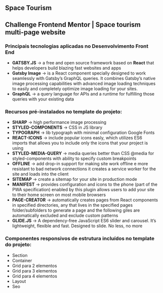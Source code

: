 ## Space Tourism

## Challenge Frontend Mentor | Space tourism multi-page website

### Principais tecnologias aplicadas no Desenvolvimento Front End
- **GATSBY.JS** -> a free and open source framework based on **React** that helps developers build blazing fast websites and apps
- **Gatsby Image** -> is a React component specially designed to work seamlessly with Gatsby’s GraphQL queries. It combines Gatsby’s native image processing capabilities with advanced image loading techniques to easily and completely optimize image loading for your sites.
- **GraphQL** -> a query language for APIs and a runtime for fulfilling those queries with your existing data

### Recursos pré-instalados no template do projeto:
- **SHARP** -> high performance image processing
- **STYLED-COMPONENTS** -> CSS in JS library
- **TYPOGRAPH** -> lib typograph with minimal configuration Google Fonts
- **REACT-ICONS** -> include popular icons easly, which utilizes ES6 imports that allows you to include only the icons that your project is using
- **STYLED-MEDIA-QUERY** -> media queries better than CSS @media for styled-components with ability to specify custom breakpoints
- **OFFLINE** -> add drop-in support for making site work offline e more resistant to bad network connections it creates a service worker for the site and loads into the client
- **SITEMAP** -> create a sitemap for your site in production mode
- **MANIFEST** -> provides configuration and icons to the phone (part of the PWA specification) enabled by this plugin allows users to add your site to their home screen on most mobile browsers
- **PAGE-CREATOR** -> automatically creates pages from React components in specified directories, any that lives in the specified pages folder/subfolders to generate a page and the following giles are automatically excluded and exclude custom patterns
- **GLIDE.JS** -> A dependency-free JavaScript ES6 slider and carousel. It’s lightweight, flexible and fast. Designed to slide. No less, no more


### Componentes responsivos de estrutura incluídos no template do projeto:
- Section
- Container
- Grid para 2 elementos
- Grid para 3 elementos
- Grid para 4 elementos
- Layout
- Seo